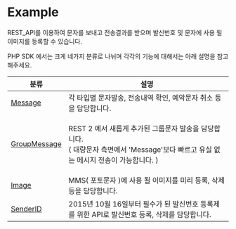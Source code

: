 # Example



REST\_API를 이용하여 문자를 보내고 전송결과를 받으며 발신번호 및 문자에 사용 될 이미지를 등록할 수 있습니다.

PHP SDK 에서는 크게 네가지 분류로 나뉘며 각각의 기능에 대해서는 아래 설명을 참고 해주세요.

| 분류                                                                              | 설명                                                                                             |
| ------------------------------------------------------------------------------- | ---------------------------------------------------------------------------------------------- |
| [Message](https://developer.coolsms.co.kr/PHP\_SDK\_EXAMPLE\_Message)           | 각 타입별 문자발송, 전송내역 확인, 예악문자 취소 등을 담당합니다.                                                         |
| [GroupMessage](https://developer.coolsms.co.kr/PHP\_SDK\_EXAMPLE\_GroupMessage) | <p>REST 2 에서 새롭게 추가된 그룹문자 발송을 담당합니다.<br>( 대량문자 측면에서 'Message'보다 빠르고 유실 없는 메시지 전송이 가능합니다. )</p> |
| [Image](https://developer.coolsms.co.kr/PHP\_SDK\_EXAMPLE\_Image)               | MMS( 포토문자 )에 사용 될 이미지를 미리 등록, 삭제 등을 담당합니다.                                                     |
| [SenderID](https://developer.coolsms.co.kr/PHP\_SDK\_EXAMPLE\_SenderID)         | 2015년 10월 16일부터 필수가 된 발신번호 등록제를 위한 API로 발신번호 등록, 삭제를 담당합니다.                                    |
